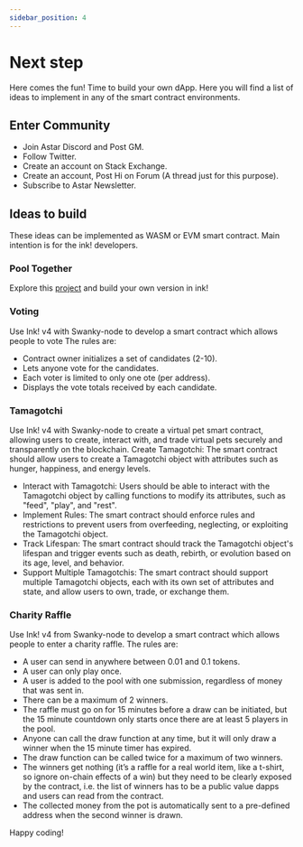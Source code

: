 ```yaml
---
sidebar_position: 4
---
```



# Next step
Here comes the fun! Time to build your own dApp.
Here you will find a list of ideas to implement in any of the smart contract environments.


## Enter Community

- Join Astar Discord and Post GM.
- Follow Twitter.
- Create an account on Stack Exchange.
- Create an account, Post Hi on Forum (A thread just for this purpose).
- Subscribe to Astar Newsletter.

## Ideas to build
These ideas can be implemented as WASM or EVM smart contract. Main intention is for the ink! developers.

### Pool Together 
Explore this [project](https://app.pooltogether.com/) and build your own version in ink!

### Voting
Use Ink! v4 with Swanky-node to develop a smart contract which allows people to vote The rules are:

* Contract owner initializes a set of candidates (2-10). 
* Lets anyone vote for the candidates.
* Each voter is limited to only one ote (per address).
* Displays the vote totals received by each candidate.

### Tamagotchi
Use Ink! v4 with Swanky-node to create a virtual pet smart contract, allowing users to create, interact with, and trade virtual pets securely and transparently on the blockchain.
Create Tamagotchi: The smart contract should allow users to create a Tamagotchi object with attributes such as hunger, happiness, and energy levels.

* Interact with Tamagotchi: Users should be able to interact with the Tamagotchi object by calling functions to modify its attributes, such as "feed", "play", and "rest".
* Implement Rules: The smart contract should enforce rules and restrictions to prevent users from overfeeding, neglecting, or exploiting the Tamagotchi object.
* Track Lifespan: The smart contract should track the Tamagotchi object's lifespan and trigger events such as death, rebirth, or evolution based on its age, level, and behavior.
* Support Multiple Tamagotchis: The smart contract should support multiple Tamagotchi objects, each with its own set of attributes and state, and allow users to own, trade, or exchange them.
    
### Charity Raffle

Use Ink! v4 from Swanky-node to develop a smart contract which allows people to enter a charity raffle. The rules are:

* A user can send in anywhere between 0.01 and 0.1 tokens.
* A user can only play once.
* A user is added to the pool with one submission, regardless of money that was sent in.
* There can be a maximum of 2 winners.
* The raffle must go on for 15 minutes before a draw can be initiated, but the 15 minute countdown only starts once there are at least 5 players in the pool.
* Anyone can call the draw function at any time, but it will only draw a winner when the 15 minute timer has expired.
* The draw function can be called twice for a maximum of two winners.
* The winners get nothing (it’s a raffle for a real world item, like a t-shirt, so ignore on-chain effects of a win) but they need to be clearly exposed by the contract, i.e. the list of winners has to be a public value dapps and users can read from the contract.
* The collected money from the pot is automatically sent to a pre-defined address when the second winner is drawn.

Happy coding!


